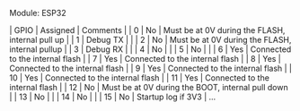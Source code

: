Module: ESP32

| GPIO | Assigned | Comments                                          |
| 0    | No       | Must be at 0V during the FLASH, internal pull up  |
| 1    | Debug TX |                                                   |
| 2    | No       | Must be at 0V during the FLASH, internal pullup   |
| 3    | Debug RX |                                                   |
| 4    | No       |                                                   |
| 5    | No       |                                                   |
| 6    | Yes      | Connected to the internal flash                   |
| 7    | Yes      | Connected to the internal flash                   |
| 8    | Yes      | Connected to the internal flash                   |
| 9    | Yes      | Connected to the internal flash                   |
| 10   | Yes      | Connected to the internal flash                   |
| 11   | Yes      | Connected to the internal flash                   |
| 12   | No       | Must be at 0V during the BOOT, internal pull down |
| 13   | No       |                                                   |
| 14   | No       |                                                   |
| 15   | No       | Startup log if 3V3                                |
...
